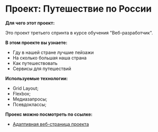 # Проект: Путешествие по России


**Для чего этот проект:**

Это проект третьего спринта в курсе обучения "Веб-разработчик".

**В этом проекте вы узнаете:**

* Гду в нашей стране лучшие пейзажи
* На сколько большая наша страна
* Как путешествовать
* Сервисы для путешествий


**Используемые технологии:**

* Grid Layout;
* Flexbox;
* Медиазапросы;
* Псевдоклассы;

**Проекс можно посмотреть по ссылке:**
* [Адаптивная веб-страница проекта](https://apocaliption.github.io/russian-travel/)